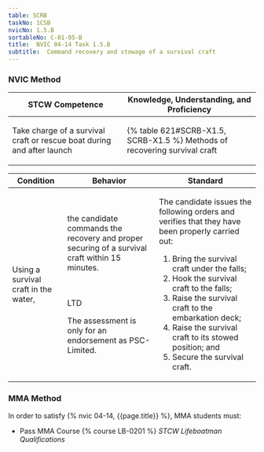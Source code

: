 ```yaml
---
table: SCRB
taskNo: 1C5B
nvicNo: 1.5.B 
sortableNo: C-01-05-B
title:  NVIC 04-14 Task 1.5.B
subtitle:  Command recovery and stowage of a survival craft
---
```






### NVIC Method

<a style="display:none;" onclick="togglevisibility('nvic_methods')" >Show NVIC method.</a>

<div id='nvic_methods' class='show'>

<table>
<thead>
<tr>
<th class='forty'> STCW Competence </th>
<th class='sixty'> Knowledge, Understanding, and Proficiency </th>
</tr>
</thead>

<tbody>
<tr><td markdown='1'>

Take charge of a survival craft or rescue boat during and after launch

</td><td markdown='1'>

{% table 621#SCRB-X1.5, SCRB-X1.5 %} Methods of recovering survival craft

</td></tr>


</tbody>
</table>


<table>
<thead>
<tr><th class='twenty'>  Condition </th><th class='twenty'> Behavior </th><th  class='sixty'>Standard </th></tr>
</thead>
<tbody >



<tr><td markdown='1'>

Using a survival craft in the water,

</td><td markdown='1'>

the candidate commands the recovery and proper securing of a survival craft within 15 minutes.

<br>

<div class="tooltip" markdown='1'>

LTD

The assessment is only for an endorsement as PSC-Limited.

</div>


</td><td markdown='1'>

The candidate issues the following orders and verifies that they have been properly carried out:

1. Bring the survival craft under the falls;
2. Hook the survival craft to the falls;
3. Raise the survival craft to the embarkation deck;
4. Raise the survival craft to its stowed position; and 
5. Secure the survival craft. 

</td></tr>
</tbody>
</table>
</div>


### MMA Method

In order to satisfy  {% nvic 04-14, {{page.title}}  %}, MMA students must:

* Pass MMA Course {% course LB-0201 %}  *STCW Lifeboatman Qualifications*